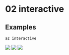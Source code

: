 # 02 interactive

## Examples
````Azure CLI
az interactive
````
[<img src="https://i.imgur.com/1l8CAqf.png">](https://i.imgur.com/1l8CAqf.png)
[<img src="https://i.imgur.com/oEWHuhq.png">](https://i.imgur.com/oEWHuhq.png)
[<img src="https://i.imgur.com/nhQd4ug.png">](https://i.imgur.com/nhQd4ug.png)
